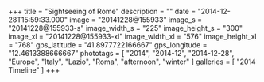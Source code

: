 +++
title = "Sightseeing of Rome"
description = ""
date = "2014-12-28T15:59:33.000"
image = "20141228@155933"
image_s = "20141228@155933-s"
image_width_s = "225"
image_height_s = "300"
image_xl = "20141228@155933-xl"
image_width_xl = "576"
image_height_xl = "768"
gps_latitude = "41.8977722166667"
gps_longitude = "12.4613388666667"
phototags = [ "2014", "2014-12", "2014-12-28", "Europe", "Italy", "Lazio", "Roma", "afternoon", "winter" ]
galleries = [ "2014 Timeline" ]
+++
